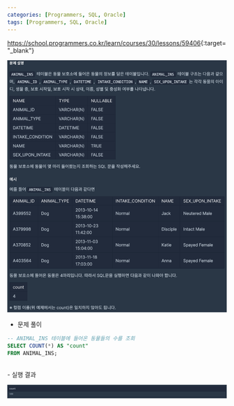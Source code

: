 ```yaml
---
categories: [Programmers, SQL, Oracle]
tags: [Programmers, SQL, Oracle] 
---
```


<https://school.programmers.co.kr/learn/courses/30/lessons/59406>{:target="_blank"}

![문제](/assets/img/programmers/sql/oracle/%EB%8F%99%EB%AC%BC_%EC%88%98_%EA%B5%AC%ED%95%98%EA%B8%B0(1).png)

- 문제 풀이

```sql
-- ANIMAL_INS 테이블에 들어온 동물들의 수를 조회
SELECT COUNT(*) AS "count"
FROM ANIMAL_INS;
```

<br>
- 실행 결과

![실행 결과](/assets/img/programmers/sql/oracle/%EB%8F%99%EB%AC%BC_%EC%88%98_%EA%B5%AC%ED%95%98%EA%B8%B0(2).png)